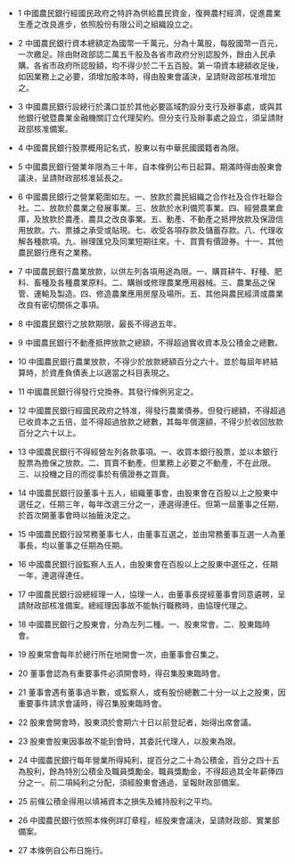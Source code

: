 * 1 中國農民銀行經國民政府之特許為供給農民資金，復興農村經濟，促進農業生產之改良進步，依照股份有限公司之組織設立之。

* 2 中國農民銀行資本總額定為國幣一千萬元，分為十萬股，每股國幣一百元，一次繳足。除由財政部認二萬五千股及各省市政府分別認股外，餘由人民承購。各省市政府所認股額，均不得少於二千五百股。第一項資本總額收足後，如因業務上之必要，須增加股本時，得由股東會議決，呈請財政部核准增加之。

* 3 中國農民銀行設總行於溝口並於其他必要區域酌設分支行及辦事處，或與其他銀行號暨農業金融機關訂立代理契約。但分支行及辦事處之設立，須呈請財政部核准備案。

* 4 中國農民銀行股票概用記名式，股東以有中華民國國籍者為限。

* 5 中國農民銀行營業年限為三十年，自本條例公布日起算。期滿時得由股東會議決，呈請財政部核准延長之。

* 6 中國農民銀行之營業範圍如左。一、放款於農民組織之合作社及合作社聯合社。二、放款於農業之發展事業。三、放款於水利備荒事業。四、經營農業倉庫，及放款於農產、農具之改良事業。五、動產、不動產之抵押放款及保證信用放款。六、票據之承受或貼現。七、收受各項存款及儲蓄存款。八、代理收解各種款項。九、辦理匯兌及同業短期往來。十、買賣有價證券。十一、其他農民銀行應有之業務。

* 7 中國農民銀行農業放款，以供左列各項用途為限。一、購買耕牛、籽種、肥料、畜種及各種農業原料。二、購辦或修理農業應用器械。三、農業品之保管、運輸及製造。四、修造農業應用房屋及場所。五、其他與農民經濟或農業改良有密切關係之事項。

* 8 中國農民銀行之放款期限，最長不得過五年。

* 9 中國農民銀行不動產抵押放款之總額，不得超過實收資本及公積金之總數。

* 10 中國農民銀行農業放款，不得少於放款總額百分之六十。並於每屆年終結算時，於資產負債表上以適當之科目表現之。

* 11 中國農民銀行得發行兌換券。其發行條例另定之。

* 12 中國農民銀行經國民政府之特准，得發行農業債券。但發行總額，不得超過已收資本之五倍，並不得超過放款之總數，其每年償還額，不得少於收回放款百分之六十以上。

* 13 中國農民銀行不得經營左列各款事項。一、收買本銀行股票，並以本銀行股票為擔保之放款。二、買賣不動產。但業務上必要之不動產，不在此限。三、以投機之目的而從事於有價證券之買賣。

* 14 中國農民銀行設董事十五人，組織董事會，由股東會在百股以上之股東中選任之，任期三年，每年改選三分之一，連選得連任。但第一屆董事之任期，於首次開董事會時以抽籤決定之。

* 15 中國農民銀行設常務董事七人，由董事互選之，並由常務董事互選一人為董事長，均以董事之任期為任期。

* 16 中國農民銀行設監察人五人，由股東會在百股以上之股東中選任之，任期一年，連選得連任。

* 17 中國農民銀行設總經理一人，協理一人，由董事長提經董事會同意遴聘，呈請財政部核准備案。總經理因事故不能執行職務時，由協理代理之。

* 18 中國農民銀行之股東會，分為左列二種。一、股東常會。二、股東臨時會。

* 19 股東常會每年於總行所在地開會一次，由董事會召集之。

* 20 董事會認為有重要事件必須開會時，得召集股東臨時會。

* 21 董事會遇有董事過半數，或監察人，或有股份總數二十分一以上之股東，因重要事件請求會議時，得召集股東臨時會。

* 22 股東會開會時，股東須於會期六十日以前登記者，始得出席會議。

* 23 股東會股東因事故不能到會時，其委託代理人，以股東為限。

* 24 中國農民銀行每年營業所得純利，提百分之二十為公積金，百分之四十五為股利，餘為特別公積金及職員獎勵金。職員獎勵金，不得超過其全年薪俸四分之一。前二項純利之分配，須經股東會通過，呈報財政部備案。

* 25 前條公積金得用以填補資本之損失及維持股利之平均。

* 26 中國農民銀行依照本條例詳訂章程，經股東會議決，呈請財政部、實業部備案。

* 27 本條例自公布日施行。

